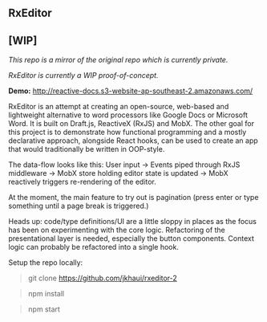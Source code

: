 ## RxEditor

## [WIP]
_This repo is a mirror of the original repo which is currently private._

_RxEditor is currently a WIP proof-of-concept._

**Demo:** http://reactive-docs.s3-website-ap-southeast-2.amazonaws.com/

RxEditor is an attempt at creating an open-source, web-based and lightweight
alternative to word processors like Google Docs or Microsoft Word. It is
 built on Draft.js, ReactiveX (RxJS) and MobX.
 The other goal for this project is to demonstrate how functional programming
  and a mostly declarative approach, alongside React hooks, can be used to
   create an app that would traditionally be written in OOP-style.
   
The data-flow looks like this:
User input -> Events piped through RxJS middleware -> MobX store holding
 editor state is updated -> MobX reactively triggers re-rendering of the editor.
 
At the moment, the main feature to try out is pagination (press enter or type
 something until a page break is triggered.)
 
Heads up: code/type definitions/UI are a little sloppy in places as the focus
has been on experimenting with the core logic. Refactoring of the
 presentational layer is needed, especially the button components. Context
  logic can probably be refactored into a single hook.
 
Setup the repo locally:

> git clone https://github.com/jkhaui/rxeditor-2
 
> npm install

> npm start